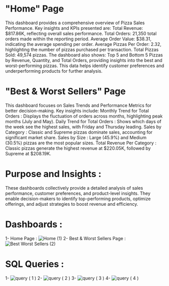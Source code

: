 # "Home" Page
This dashboard provides a comprehensive overview of Pizza Sales Performance. Key insights and KPIs presented are:
Total Revenue: $817.86K, reflecting overall sales performance.
Total Orders: 21,350 total orders made within the reporting period.
Average Order Value: $38.31, indicating the average spending per order.
Average Pizzas Per Order: 2.32, highlighting the number of pizzas purchased per transaction.
Total Pizzas Sold: 49,574 pizzas.
The dashboard also shows:
Top 5 and Bottom 5 Pizzas by Revenue, Quantity, and Total Orders, providing insights into the best and worst-performing pizzas.
This data helps identify customer preferences and underperforming products for further analysis.

# "Best & Worst Sellers" Page
This dashboard focuses on Sales Trends and Performance Metrics for better decision-making. Key insights include:
Monthly Trend for Total Orders : Displays the fluctuation of orders across months, highlighting peak months (July and May).
Daily Trend for Total Orders : Shows which days of the week see the highest sales, with Friday and Thursday leading.
Sales by Category :  Classic and Supreme pizzas dominate sales, accounting for significant market share.
Sales by Size :  Large (45.9%) and Medium (30.5%) pizzas are the most popular sizes.
Total Revenue Per Category :  Classic pizzas generate the highest revenue at $220.05K, followed by Supreme at $208.19K.

# Purpose and Insights :
These dashboards collectively provide a detailed analysis of sales performance, customer preferences, and product-level insights. They enable decision-makers to identify top-performing products, optimize offerings, and adjust strategies to boost revenue and efficiency.
# Dashboards : 
1- Home Page :  ![Home (1)](https://github.com/user-attachments/assets/cb815728-fa56-4f9d-8394-0d665d80606d)
2- Best & Worst Sellers Page : ![Best   Worst Sellers (2)](https://github.com/user-attachments/assets/92ef4386-b962-4bd1-9b94-5b6754134a50)
# SQL Queries : 
1- ![query ( 1 )](https://github.com/user-attachments/assets/bf5757bc-ca67-48f3-bf6f-fb092ea06456)
2- ![query ( 2 )](https://github.com/user-attachments/assets/8c1a8172-6dc8-433c-90a7-a3eaed555428)
3- ![query ( 3 )](https://github.com/user-attachments/assets/ff9036ce-5c5b-4a0d-a5d4-ce67bfc09613)
4- ![query ( 4 )](https://github.com/user-attachments/assets/f4442409-3458-4a01-a777-a83743f74734)
